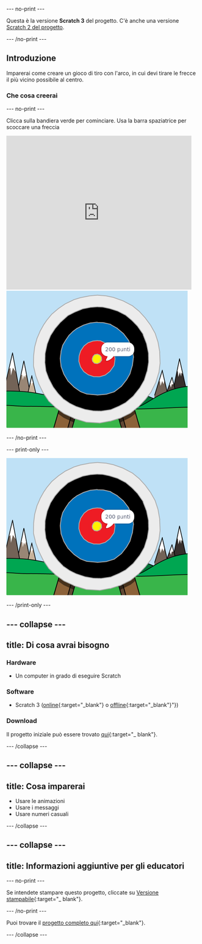 --- no-print ---

Questa è la versione **Scratch 3** del progetto. C'è anche una versione [Scratch 2 del progetto](https://projects.raspberrypi.org/en/projects/archery-scratch2).

--- /no-print ---

## Introduzione

Imparerai come creare un gioco di tiro con l'arco, in cui devi tirare le frecce il più vicino possibile al centro.

### Che cosa creerai

--- no-print ---

Clicca sulla bandiera verde per cominciare. Usa la barra spaziatrice per scoccare una freccia

<div class="scratch-preview">
  <iframe allowtransparency="true" width="485" height="402" src="https://scratch.mit.edu/projects/embed/382066550/?autostart=false" frameborder="0" scrolling="no"></iframe>
  <img src="images/archery-final.png">
</div>

--- /no-print ---

--- print-only ---

![progetto completo](images/archery-final.png)

--- /print-only ---

--- collapse ---
---
title: Di cosa avrai bisogno
---
### Hardware

+ Un computer in grado di eseguire Scratch

### Software

+ Scratch 3 ([online](http://rpf.io/scratchon){:target="_blank"} o [offline](http://rpf.io/scratchoff){:target="_blank"}"})

### Download

Il progetto iniziale può essere trovato [qui](http://rpf.io/p/it-IT/archery-go){:target="_ blank"}.

--- /collapse ---

--- collapse ---
---
title: Cosa imparerai
---
+ Usare le animazioni 
+ Usare i messaggi
+ Usare numeri casuali

--- /collapse ---

--- collapse ---
---
title: Informazioni aggiuntive per gli educatori
---
--- no-print ---

Se intendete stampare questo progetto, cliccate su [Versione stampabile](https://projects.raspberrypi.org/it-IT/projects/archery/print){:target="_ blank"}.

--- /no-print ---

Puoi trovare il [progetto completo qui](http://rpf.io/p/it-IT/archery-get){:target="_blank"}.

--- /collapse ---